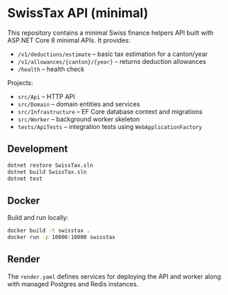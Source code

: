 # SwissTax API (minimal)

This repository contains a minimal Swiss finance helpers API built with ASP.NET Core 8 minimal APIs. It provides:

- `/v1/deductions/estimate` – basic tax estimation for a canton/year
- `/v1/allowances/{canton}/{year}` – returns deduction allowances
- `/health` – health check

Projects:
- `src/Api` – HTTP API
- `src/Domain` – domain entities and services
- `src/Infrastructure` – EF Core database context and migrations
- `src/Worker` – background worker skeleton
- `tests/ApiTests` – integration tests using `WebApplicationFactory`

## Development

```bash
dotnet restore SwissTax.sln
dotnet build SwissTax.sln
dotnet test
```

## Docker

Build and run locally:

```bash
docker build -t swisstax .
docker run -p 10000:10000 swisstax
```

## Render

The `render.yaml` defines services for deploying the API and worker along with managed Postgres and Redis instances.
